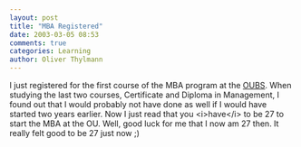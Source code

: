 ```yaml
---
layout: post
title: "MBA Registered"
date: 2003-03-05 08:53
comments: true
categories: Learning
author: Oliver Thylmann
---
```



I just registered for the first course of the MBA program at the [OUBS](http://oubs.open.ac.uk/). When studying the last two courses, Certificate and Diploma in Management, I found out that I would probably not have done as well if I would have started two years earlier. Now I just read that you &lt;i&gt;have&lt;/i&gt; to be 27 to start the MBA at the OU. Well, good luck for me that I now am 27 then. It really felt good to be 27 just now ;)


